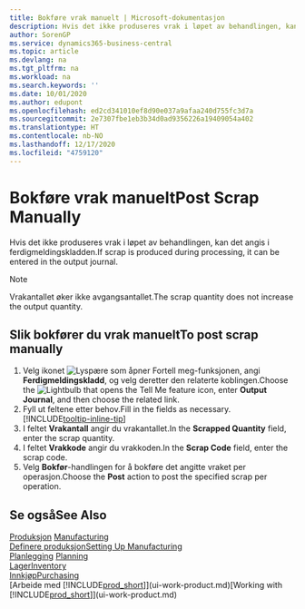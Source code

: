 ```yaml
---
title: Bokføre vrak manuelt | Microsoft-dokumentasjon
description: Hvis det ikke produseres vrak i løpet av behandlingen, kan det angis i ferdigmeldingskladden. Merk at vrakantallet ikke øker avgangsantallet.
author: SorenGP
ms.service: dynamics365-business-central
ms.topic: article
ms.devlang: na
ms.tgt_pltfrm: na
ms.workload: na
ms.search.keywords: ''
ms.date: 10/01/2020
ms.author: edupont
ms.openlocfilehash: ed2cd341010ef8d90e037a9afaa240d755fc3d7a
ms.sourcegitcommit: 2e7307fbe1eb3b34d0ad9356226a19409054a402
ms.translationtype: HT
ms.contentlocale: nb-NO
ms.lasthandoff: 12/17/2020
ms.locfileid: "4759120"
---
```

# <a name="post-scrap-manually"></a><span data-ttu-id="e7eec-104">Bokføre vrak manuelt</span><span class="sxs-lookup"><span data-stu-id="e7eec-104">Post Scrap Manually</span></span>
<span data-ttu-id="e7eec-105">Hvis det ikke produseres vrak i løpet av behandlingen, kan det angis i ferdigmeldingskladden.</span><span class="sxs-lookup"><span data-stu-id="e7eec-105">If scrap is produced during processing, it can be entered in the output journal.</span></span> 

> [!NOTE]
> <span data-ttu-id="e7eec-106">Vrakantallet øker ikke avgangsantallet.</span><span class="sxs-lookup"><span data-stu-id="e7eec-106">The scrap quantity does not increase the output quantity.</span></span>  

## <a name="to-post-scrap-manually"></a><span data-ttu-id="e7eec-107">Slik bokfører du vrak manuelt</span><span class="sxs-lookup"><span data-stu-id="e7eec-107">To post scrap manually</span></span>  
1. <span data-ttu-id="e7eec-108">Velg ikonet ![Lyspære som åpner Fortell meg-funksjonen](media/ui-search/search_small.png "Fortell hva du vil gjøre"), angi **Ferdigmeldingskladd**, og velg deretter den relaterte koblingen.</span><span class="sxs-lookup"><span data-stu-id="e7eec-108">Choose the ![Lightbulb that opens the Tell Me feature](media/ui-search/search_small.png "Tell me what you want to do") icon, enter **Output Journal**, and then choose the related link.</span></span>  
2. <span data-ttu-id="e7eec-109">Fyll ut feltene etter behov.</span><span class="sxs-lookup"><span data-stu-id="e7eec-109">Fill in the fields as necessary.</span></span> [!INCLUDE[tooltip-inline-tip](includes/tooltip-inline-tip_md.md)]  
3. <span data-ttu-id="e7eec-110">I feltet **Vrakantall** angir du vrakantallet.</span><span class="sxs-lookup"><span data-stu-id="e7eec-110">In the **Scrapped Quantity** field, enter the scrap quantity.</span></span>  
4. <span data-ttu-id="e7eec-111">I feltet **Vrakkode** angir du vrakkoden.</span><span class="sxs-lookup"><span data-stu-id="e7eec-111">In the **Scrap Code** field, enter the scrap code.</span></span>  
5. <span data-ttu-id="e7eec-112">Velg **Bokfør**-handlingen for å bokføre det angitte vraket per operasjon.</span><span class="sxs-lookup"><span data-stu-id="e7eec-112">Choose the **Post** action to post the specified scrap per operation.</span></span>  

## <a name="see-also"></a><span data-ttu-id="e7eec-113">Se også</span><span class="sxs-lookup"><span data-stu-id="e7eec-113">See Also</span></span>  
<span data-ttu-id="e7eec-114">[Produksjon](production-manage-manufacturing.md)  </span><span class="sxs-lookup"><span data-stu-id="e7eec-114">[Manufacturing](production-manage-manufacturing.md)  </span></span>  
[<span data-ttu-id="e7eec-115">Definere produksjon</span><span class="sxs-lookup"><span data-stu-id="e7eec-115">Setting Up Manufacturing</span></span>](production-configure-production-processes.md)  
<span data-ttu-id="e7eec-116">[Planlegging](production-planning.md)    </span><span class="sxs-lookup"><span data-stu-id="e7eec-116">[Planning](production-planning.md)    </span></span>  
[<span data-ttu-id="e7eec-117">Lager</span><span class="sxs-lookup"><span data-stu-id="e7eec-117">Inventory</span></span>](inventory-manage-inventory.md)  
[<span data-ttu-id="e7eec-118">Innkjøp</span><span class="sxs-lookup"><span data-stu-id="e7eec-118">Purchasing</span></span>](purchasing-manage-purchasing.md)  
<span data-ttu-id="e7eec-119">[Arbeide med [!INCLUDE[prod_short](includes/prod_short.md)]](ui-work-product.md)</span><span class="sxs-lookup"><span data-stu-id="e7eec-119">[Working with [!INCLUDE[prod_short](includes/prod_short.md)]](ui-work-product.md)</span></span>
